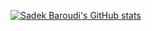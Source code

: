 [![Sadek Baroudi's GitHub stats](https://github-readme-stats.vercel.app/api?username=sadekbaroudi)](https://github.com/sadekbaroudi/github-readme-stats)
